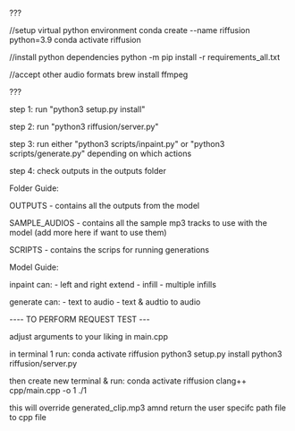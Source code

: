 ???

//setup virtual python environment
conda create --name riffusion python=3.9
conda activate riffusion

//install python dependencies
python -m pip install -r requirements_all.txt

//accept other audio formats
brew install ffmpeg

???

step 1: run "python3 setup.py install"

step 2: run "python3 riffusion/server.py"

step 3: run either "python3 scripts/inpaint.py" or "python3 scripts/generate.py" depending on which actions 

step 4: check outputs in the outputs folder


Folder Guide:

OUTPUTS - contains all the outputs from the model

SAMPLE_AUDIOS - contains all the sample mp3 tracks to use with the model (add more here if want to use them)

SCRIPTS - contains the scrips for running generations


Model Guide:

inpaint can:
    - left and right extend
    - infill
    - multiple infills

generate can:
    - text to audio
    - text & audtio to audio


---- TO PERFORM REQUEST TEST ---

adjust arguments to your liking in main.cpp

in terminal 1 run:
    conda activate riffusion
    python3 setup.py install
    python3 riffusion/server.py

then create new terminal & run:
    conda activate riffusion
    clang++ cpp/main.cpp -o 1
    ./1

this will override generated_clip.mp3 amnd return the user specifc path file to cpp file